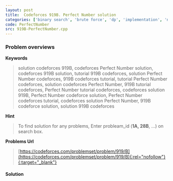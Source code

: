 ```yaml
---
layout: post
title:  Codeforces 919B. Perfect Number solution
categories: ['binary search', 'brute force', 'dp', 'implementation', 'number theory']
code: PerfectNumber
src: 919B-PerfectNumber.cpp
---
```

### **Problem overviews**

**Keywords**
> solution codeforces 919B, codeforces Perfect Number solution, codeforces 919B solution, tutorial 919B codeforces, solution Perfect Number codeforces, 919B codeforces tutorial, tutorial Perfect Number codeforces, solution codeforces Perfect Number, 919B tutorial codeforces, Perfect Number tutorial codeforces, codeforces solution 919B, Perfect Number codeforce solution, Perfect Number codeforces tutorial, codeforces solution Perfect Number, 919B codeforce solution, solution 919B codeforces

**Hint**
> To find solution for any problems, Enter probleam_id (**1A, 28B**, ...) on search box. 

**Problems Url**
> [https://codeforces.com/problemset/problem/919/B](https://codeforces.com/problemset/problem/919/B){:rel="nofollow"}{:target="_blank"}

#### **Solution**



